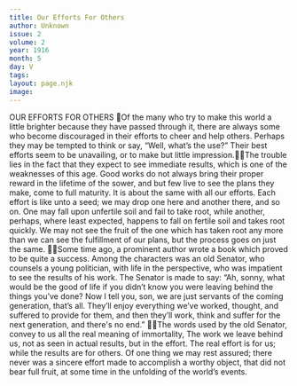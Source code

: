 ```yaml
---
title: Our Efforts For Others
author: Unknown
issue: 2
volume: 2
year: 1916
month: 5
day: V
tags:
layout: page.njk
image:
---
```

OUR EFFORTS FOR OTHERS Of the many who try to make this world a little brighter because they have passed through it, there are always some who become discouraged in their efforts to cheer and help others. Perhaps they may be tempted to think or say, “Well, what’s the use?” Their best efforts seem to be unavailing, or to make but little impression.The trouble lies in the fact that they expect to see immediate results, which is one of the weaknesses of this age. Good works do not always bring their proper reward in the lifetime of the sower, and but few live to see the plans they make, come to full maturity. It is about the same with all our efforts. Each effort is like unto a seed; we may drop one here and another there, and so on. One may fall upon unfertile soil and fail to take root, while another, perhaps, where least expected, happens to fall on fertile soil and takes root quickly. We may not see the fruit of the one which has taken root any more than we can see the fulfillment of our plans, but the process goes on just the same. Some time ago, a prominent author wrote a book which proved to be quite a success. Among the characters was an old Senator, who counsels a young politician, with life in the perspective, who was impatient to see the results of his work. The Senator is made to say: “Ah, sonny, what would be the good of life if you didn’t know you were leaving behind the things you’ve done? Now I tell you, son, we are just servants of the coming generation, that’s all. They’ll enjoy everything we’ve worked, thought, and suffered to provide for them, and then they’ll work, think and suffer for the next generation, and there's no end.” The words used by the old Senator, convey to us all the real meaning of immortality, The work we leave behind us, not as seen in actual results, but in the effort. The real effort is for us; while the results are for others. Of one thing we may rest assured; there never was a sincere effort made to accomplish a worthy object, that did not bear full fruit, at some time in the unfolding of the world’s events. 
